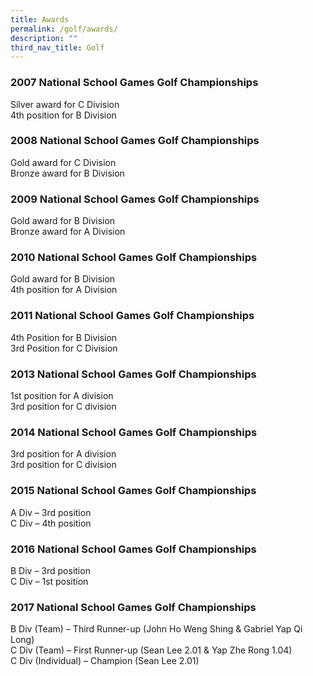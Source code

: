 ```yaml
---
title: Awards
permalink: /golf/awards/
description: ""
third_nav_title: Golf
---
```

### 2007 National School Games Golf Championships

Silver award for C Division  <br>
4th position for B Division

### 2008 National School Games Golf Championships

Gold award for C Division  <br>
Bronze award for B Division

### 2009 National School Games Golf Championships

Gold award for B Division  
Bronze award for A Division

### 2010 National School Games Golf Championships

Gold award for B Division  <br>
4th position for A Division

### 2011 National School Games Golf Championships

4th Position for B Division <br>
3rd Position for C Division

### 2013 National School Games Golf Championships

1st position for A division <br>
3rd position for C division

### 2014 National School Games Golf Championships

3rd position for A division <br>
3rd position for C division

### 2015 National School Games Golf Championships

A Div – 3rd position <br>
C Div – 4th position

### 2016 National School Games Golf Championships

B Div – 3rd position <br>
C Div – 1st position

### 2017 National School Games Golf Championships

B Div (Team) – Third Runner-up (John Ho Weng Shing & Gabriel Yap Qi Long) <br>
C Div (Team) – First Runner-up (Sean Lee 2.01 & Yap Zhe Rong 1.04) <br>
C Div (Individual) – Champion (Sean Lee 2.01)